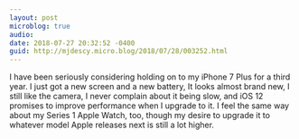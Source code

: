 ```yaml
---
layout: post
microblog: true
audio: 
date: 2018-07-27 20:32:52 -0400
guid: http://mjdescy.micro.blog/2018/07/28/003252.html
---
```

I have been seriously considering holding on to my iPhone 7 Plus for a third year. I just got a new screen and a new battery, It looks almost brand new, I still like the camera, I never complain about it being slow, and iOS 12 promises to improve performance when I upgrade to it. I feel the same way about my Series 1 Apple Watch, too, though my desire to upgrade it to whatever model Apple releases next is still a lot higher. 

